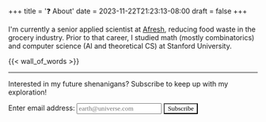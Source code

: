 +++
title = '❓ About'
date = 2023-11-22T21:23:13-08:00
draft = false
+++

I'm currently a senior applied scientist at [Afresh](https://www.afresh.com/), reducing food waste in the grocery industry. Prior to that career, I studied math (mostly combinatorics) and computer science (AI and theoretical CS) at Stanford University.

{{< wall_of_words >}}

<hr>

Interested in my future shenanigans? Subscribe to keep up with my exploration!
<form
  action="
    https://buttondown.email/api/emails/embed-subscribe/asjchen
    "
  method="post"
  target="popupwindow"
  onsubmit="window.open('https://buttondown.email/asjchen', 'popupwindow')"
  class="embeddable-buttondown-form"
>
  <label for="email">Enter email address: </label>
  <input type="email" name="email" placeholder="earth@universe.com" style="font-family: 'IBM Plex Serif',serif;"/>
  <input type="submit" value="Subscribe" style="background-color: var(--color-primary); font-family: 'IBM Plex Serif',serif;"/>

</form>
